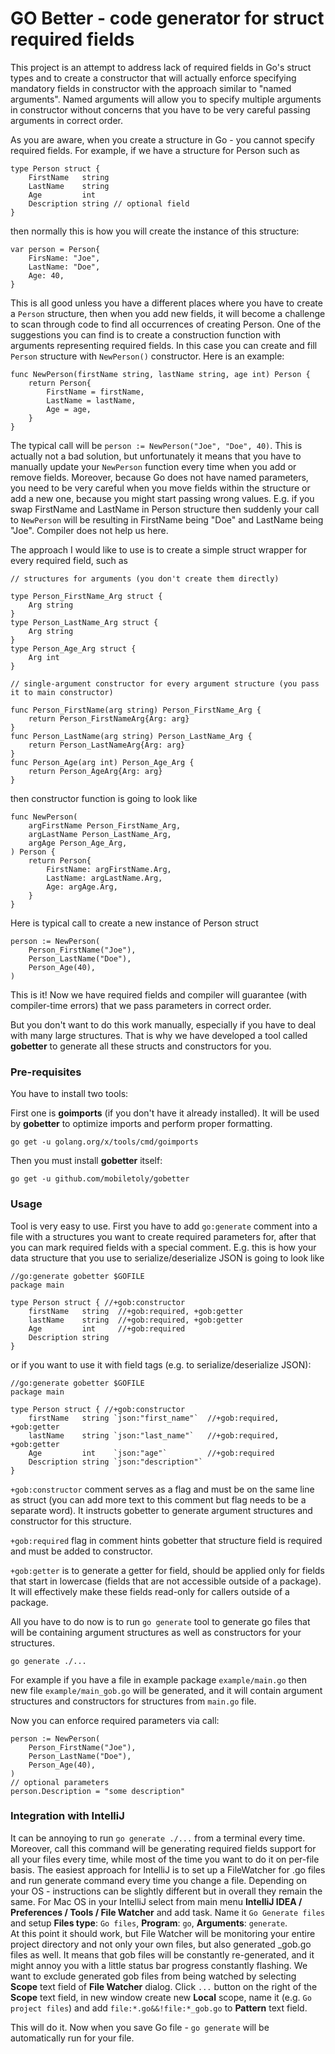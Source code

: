 # GO Better - code generator for struct required fields

This project is an attempt to address lack of required fields in Go's struct types and to create a constructor that
will actually enforce specifying mandatory fields in constructor with the approach similar to "named arguments".
Named arguments will allow you to specify multiple arguments in constructor without concerns that you have to be
very careful passing arguments in correct order.

As you are aware, when you create a structure in Go - you cannot specify required fields. For example, if we have
a structure for Person such as

```
type Person struct {
	FirstName   string
	LastName    string
	Age         int
	Description string // optional field
}
```

then normally this is how you will create the instance of this structure:

```
var person = Person{
    FirsName: "Joe",
    LastName: "Doe",
    Age: 40,
}
```

This is all good unless you have a different places where you have to create a `Person` structure, then when you
add new fields, it will become a challenge to scan through code to find all occurrences of creating Person. One of
the suggestions you can find is to create a construction function with arguments representing required fields.
In this case you can create and fill `Person` structure with `NewPerson()` constructor. Here is an example:

```
func NewPerson(firstName string, lastName string, age int) Person {
    return Person{
        FirstName = firstName,
        LastName = lastName,
        Age = age,
    }
}
```

The typical call will be `person := NewPerson("Joe", "Doe", 40)`.
This is actually not a bad solution, but unfortunately it means that you have to manually update your `NewPerson`
function every time when you add or remove fields. Moreover, because Go does not have named parameters, you
need to be very careful when you move fields within the structure or add a new one, because you might start
passing wrong values. E.g. if you swap FirstName and LastName in Person structure then suddenly your call to `NewPerson` 
will be resulting in FirstName being "Doe" and LastName being "Joe". Compiler does not help us here.

The approach I would like to use is to create a simple struct wrapper for every required field, such as

```
// structures for arguments (you don't create them directly)

type Person_FirstName_Arg struct {
    Arg string
}
type Person_LastName_Arg struct {
    Arg string
}
type Person_Age_Arg struct {
    Arg int
}

// single-argument constructor for every argument structure (you pass it to main constructor)

func Person_FirstName(arg string) Person_FirstName_Arg {
    return Person_FirstNameArg{Arg: arg}
}
func Person_LastName(arg string) Person_LastName_Arg {
    return Person_LastNameArg{Arg: arg}
}
func Person_Age(arg int) Person_Age_Arg {
    return Person_AgeArg{Arg: arg}
}

```

then constructor function is going to look like

```
func NewPerson(
    argFirstName Person_FirstName_Arg,
    argLastName Person_LastName_Arg,
    argAge Person_Age_Arg,
) Person {
    return Person{
        FirstName: argFirstName.Arg,
        LastName: argLastName.Arg,
        Age: argAge.Arg,
    }
}
```

Here is typical call to create a new instance of Person struct

```
person := NewPerson(
    Person_FirstName("Joe"),
    Person_LastName("Doe"),
    Person_Age(40),
)
```

This is it! Now we have required fields and compiler will guarantee (with compiler-time errors) that we pass
parameters in correct order.

But you don't want to do this work manually, especially if you have to deal with many large structures. That is why
we have developed a tool called **gobetter** to generate all these structs and constructors for you.

### Pre-requisites

You have to install two tools:

First one is **goimports** (if you don't have it already installed). It will be used by **gobetter** to optimize
imports and perform proper formatting.

```shell
go get -u golang.org/x/tools/cmd/goimports
```

Then you must install **gobetter** itself:

```shell
go get -u github.com/mobiletoly/gobetter
```

### Usage

Tool is very easy to use. First you have to add `go:generate` comment into a file with a structures you want to create
required parameters for, after that you can mark required fields with a special comment. E.g. this is how your 
data structure that you use to serialize/deserialize JSON is going to look like

```
//go:generate gobetter $GOFILE
package main

type Person struct { //+gob:constructor
	firstName   string  //+gob:required, +gob:getter
	lastName    string  //+gob:required, +gob:getter
	Age         int     //+gob:required
	Description string
}
```

or if you want to use it with field tags (e.g. to serialize/deserialize JSON):

```
//go:generate gobetter $GOFILE
package main

type Person struct { //+gob:constructor
	firstName   string `json:"first_name"`  //+gob:required, +gob:getter
	lastName    string `json:"last_name"`   //+gob:required, +gob:getter
	Age         int    `json:"age"`         //+gob:required
	Description string `json:"description"`
}
```

`+gob:constructor` comment serves as a flag and must be on the same line as struct (you can add more text to this
comment but flag needs to be a separate word). It instructs gobetter to generate argument structures and constructor
for this structure.

`+gob:required` flag in comment hints gobetter that structure field is required and must be added to constructor.

`+gob:getter` is to generate a getter for field, should be applied only for fields that start in lowercase (fields
that are not accessible outside of a package). It will effectively make these fields read-only for callers outside
of a package.

All you have to do now is to run `go generate` tool to generate go files that will be containing argument structures
as well as constructors for your structures.

```shell
go generate ./...
```

For example if you have a file in example package `example/main.go` then new file `example/main_gob.go` will be
generated, and it will contain argument structures and constructors for structures from `main.go` file.

Now you can enforce required parameters via call:

```
person := NewPerson(
    Person_FirstName("Joe"),
    Person_LastName("Doe"),
    Person_Age(40),
)
// optional parameters
person.Description = "some description"
```

### Integration with IntelliJ

It can be annoying to run `go generate ./...` from a terminal every time. Moreover, call this command will be generating
required fields support for all your files every time, while most of the time you want to do it on per-file basis.
The easiest approach for IntelliJ is to set up a FileWatcher for .go files and run generate command every time you
change a file. Depending on your OS - instructions can be slightly different but in overall they remain the same.
For Mac OS in your IntelliJ select from main menu **IntelliJ IDEA / Preferences / Tools / File Watcher** and add
<custom> task. Name it `Go Generate files` and setup **Files type**: `Go files`, **Program**: `go`,
**Arguments**: `generate`.<br>
At this point it should work, but File Watcher will be monitoring your entire project directory and not only your own
files, but also generated _gob.go files as well. It means that gob files will be constantly re-generated, and it might
annoy you with a little status bar progress constantly flashing. We want to exclude generated gob files from being
watched by selecting **Scope** text field of **File Watcher** dialog. Click `...` button on the right of the **Scope**
text field, in new window create new **Local** scope, name it (e.g. `Go project files`) and add
`file:*.go&&!file:*_gob.go` to **Pattern** text field.

This will do it. Now when you save Go file - `go generate` will be automatically run for your file.
